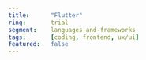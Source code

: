 ```yaml
---
title:      "Flutter"
ring:       trial
segment:    languages-and-frameworks
tags:       [coding, frontend, ux/ui]
featured:   false
---
```

